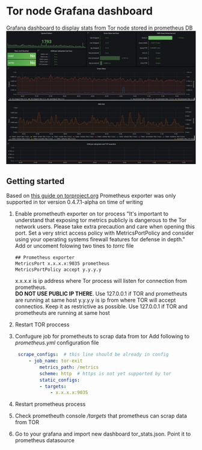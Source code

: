 # Tor node Grafana dashboard

Grafana dashboard to display stats from Tor node stored in prometheus DB  
![Dashboard view](Dashboard_full.jpg "Dashboard view") 


## Getting started

Based on [this guide on torproject.org](https://support.torproject.org/id/relay-operators/relay-bridge-overloaded/)
Prometheus exporter was only supported in tor version 0.4.7.1-alpha on time of writing

1. Enable prometheuth exporter on tor process
    "It's important to understand that exposing tor metrics publicly is dangerous to the Tor network users. Please take extra precaution and care when opening this port. Set a very strict access policy with MetricsPortPolicy and consider using your operating systems firewall features for defense in depth."
    Add or uncoment folowing two tines to *torrc* file 
    ```text
    ## Prometheus exporter
    MetricsPort x.x.x.x:9035 prometheus
    MetricsPortPolicy accept y.y.y.y

    ```
    x.x.x.x is ip address where Tor process will listen for connection from prometheus.<br> 
    **DO NOT USE PUBLIC IP THERE**. Use 127.0.0.1 if TOR and prometheuts are running at same host
    y.y.y.y is ip from where TOR will accept connectios. Keep it as restrictive as possible. Use 127.0.0.1 if TOR and prometheuts are running at same host
1. Restart TOR proccess
1. Confugure job for prometheuts to scrap data from tor
   Add following to *prometheus.yml* configuration file
   ```yaml
    scrape_configs:  # this line should be already in config
        - job_name: tor-exit
            metrics_path: /metrics
            scheme: http  # https is not yet supported by tor
            static_configs:
            - targets:
                - x.x.x.x:9035
    ```
   
1. Restart prometheus process
1. Check prometheuth console */targets* that prometheus can scrap data from TOR
1. Go to your grafana and import new dashboard tor_stats.json. Point it to prometheus datasource
